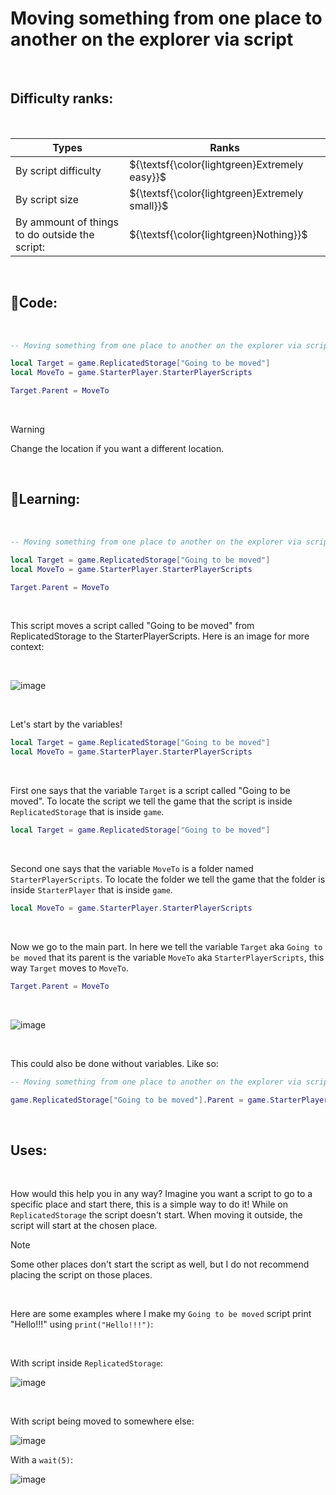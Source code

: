 # Moving something from one place to another on the explorer via script

<br>

## Difficulty ranks:

<br>

| Types | Ranks |
| -- | -- |
| By script difficulty | ${\textsf{\color{lightgreen}Extremely easy}}$
| By script size | ${\textsf{\color{lightgreen}Extremely small}}$ |
| By ammount of things to do outside the script: | ${\textsf{\color{lightgreen}Nothing}}$

<br>

## 📜Code:

<br>

``` lua
-- Moving something from one place to another on the explorer via script

local Target = game.ReplicatedStorage["Going to be moved"]
local MoveTo = game.StarterPlayer.StarterPlayerScripts

Target.Parent = MoveTo
```

<br>

> [!WARNING]
> Change the location if you want a different location.

<br>

## 📖Learning:

<br>

``` lua
-- Moving something from one place to another on the explorer via script

local Target = game.ReplicatedStorage["Going to be moved"]
local MoveTo = game.StarterPlayer.StarterPlayerScripts

Target.Parent = MoveTo
```

<br>

This script moves a script called "Going to be moved" from ReplicatedStorage to the StarterPlayerScripts. Here is an image for more context:

<br>

![image](https://github.com/AutGui/Lua-Codes/assets/148866391/e30c99be-2c2e-4d51-9b4c-5974df406ce2)

<br>

Let's start by the variables!

``` lua
local Target = game.ReplicatedStorage["Going to be moved"]
local MoveTo = game.StarterPlayer.StarterPlayerScripts
```

<br>

First one says that the variable `Target` is a script called "Going to be moved". To locate the script we tell the game that the script is inside `ReplicatedStorage` that is inside `game`.
``` lua
local Target = game.ReplicatedStorage["Going to be moved"]
```

<br>

Second one says that the variable `MoveTo` is a folder named `StarterPlayerScripts`. To locate the folder we tell the game that the folder is inside `StarterPlayer` that is inside `game`.
``` lua
local MoveTo = game.StarterPlayer.StarterPlayerScripts
```

<br>

Now we go to the main part. In here we tell the variable `Target` aka `Going to be moved` that its parent is the variable `MoveTo` aka `StarterPlayerScripts`, this way `Target` moves to `MoveTo`.
``` lua
Target.Parent = MoveTo
```

<br>

![image](https://github.com/AutGui/Lua-Codes/assets/148866391/638705cb-e512-4263-9338-b488a3a3026c)

<br>

This could also be done without variables. Like so:

``` lua
-- Moving something from one place to another on the explorer via script

game.ReplicatedStorage["Going to be moved"].Parent = game.StarterPlayer.StarterPlayerScripts
```

<br>

## Uses:

<br>

How would this help you in any way? Imagine you want a script to go to a specific place and start there, this is a simple way to do it! While on `ReplicatedStorage` the script doesn't start. When moving it outside, the script will start at the chosen place.
> [!NOTE]
> Some other places don't start the script as well, but I do not recommend placing the script on those places.

<br>

Here are some examples where I make my `Going to be moved` script print "Hello!!!" using `print("Hello!!!")`:

<br>

With script inside `ReplicatedStorage`:

![image](https://github.com/AutGui/Lua-Codes/assets/148866391/7f439595-9e0b-40ff-afe0-ed3dd5f9ec0d)

<br>

With script being moved to somewhere else:

![image](https://github.com/AutGui/Lua-Codes/assets/148866391/c7744072-ef19-4508-bc5e-a45f3af31be4)

With a `wait(5)`:

![image](https://github.com/AutGui/Lua-Codes/assets/148866391/7bcb3434-7a01-4962-8cce-0cbbe2f98cf2)
